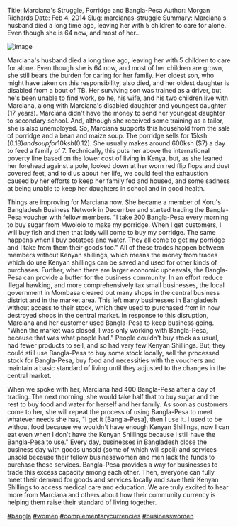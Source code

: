 Title: Marciana's Struggle, Porridge and Bangla-Pesa
Author: Morgan Richards
Date: Feb 4, 2014
Slug: marcianas-struggle
Summary: Marciana's husband died a long time ago, leaving her with 5 children to care for alone. Even though she is 64 now, and most of her...

![image](images/blog/marcianas-struggle1.webp)

Marciana's husband died a long time ago, leaving her with 5 children to
care for alone. Even though she is 64 now, and most of her children are
grown, she still bears the burden for caring for her family. Her oldest
son, who might have taken on this responsibility, also died, and her
oldest daughter is disabled from a bout of TB. Her surviving son was
trained as a driver, but he's been unable to find work, so he, his wife,
and his two children live with Marciana, along with Marciana's disabled
daughter and youngest daughter (17 years). Marciana didn't have the
money to send her youngest daughter to secondary school. And, although
she received some training as a tailor, she is also unemployed. So,
Marciana supports this household from the sale of porridge and a bean
and maize soup. The porridge sells for 15ksh ($0.18) and soup for 10ksh
($0.12). She usually makes around 600ksh ($7) a day to feed a family
of 7. Technically, this puts her above the international poverty line
based on the lower cost of living in Kenya, but, as she leaned her
forehead against a pole, looked down at her worn red flip flops and dust
covered feet, and told us about her life, we could feel the exhaustion
caused by her efforts to keep her family fed and housed, and some
sadness at being unable to keep her daughters in school and in good
health.

Things are improving for Marciana now. She became a member of Koru's
Bangladesh Business Network in December and started trading the
Bangla-Pesa voucher with fellow members. "I take 200 Bangla-Pesa every
morning to buy sugar from Mwololo to make my porridge. When I get
customers, I will buy fish and then that lady will come to buy my
porridge. The same happens when I buy potatoes and water. They all come
to get my porridge and I take from them their goods too." All of these
trades happen between members without Kenyan shillings, which means the
money from trades which do use Kenyan shillings can be saved and used
for other kinds of purchases. Further, when there are larger economic
upheavals, the Bangla-Pesa can provide a buffer for the business
community. In an effort reduce illegal hawking, and more comprehensively
tax small businesses, the local government in Mombasa cleared out many
shops in the central business district and in the market area. This left
many businesses in Bangladesh without access to their stock, which they
used to purchased from in now destroyed shops in the central market. In
response to this disruption, Marciana and her customer used Bangla-Pesa
to keep business going. "When the market was closed, I was only working
with Bangla-Pesa, because that was what people had." People couldn't
buy stock as usual, had fewer products to sell, and so had very few
Kenyan Shillings. But, they could still use Bangla-Pesa to buy some
stock locally, sell the processed stock for Bangla-Pesa, buy food and
necessities with the vouchers and maintain a basic standard of living
until they adjusted to the changes in the central market.

When we spoke with her, Marciana had 400 Bangla-Pesa after a day of
trading. The next morning, she would take half that to buy sugar and the
rest to buy food and water for herself and her family. As soon as
customers come to her, she will repeat the process of using Bangla-Pesa
to meet whatever needs she has, "I get it [Bangla-Pesa], then I use
it. I used to be without food because we wouldn't have enough Kenyan
Shillings, now I can eat even when I don't have the Kenyan Shillings
because I still have the Bangla-Pesa to use." Every day, businesses in
Bangladesh close the business day with goods unsold (some of which will
spoil) and services unsold because their fellow businesswomen and men
lack the funds to purchase these services. Bangla-Pesa provides a way
for businesses to trade this excess capacity among each other. Then,
everyone can fully meet their demand for goods and services locally and
save their Kenyan Shillings to access medical care and education. We are
truly excited to hear more from Marciana and others about how their
community currency is helping them raise their standard of living
together.

[#bangla](https://www.grassrootseconomics.org/blog/hashtags/bangla)
[#women](https://www.grassrootseconomics.org/blog/hashtags/women)
[#complementarycurrencies](https://www.grassrootseconomics.org/blog/hashtags/complementarycurrencies)
[#businesswomen](https://www.grassrootseconomics.org/blog/hashtags/businesswomen)
